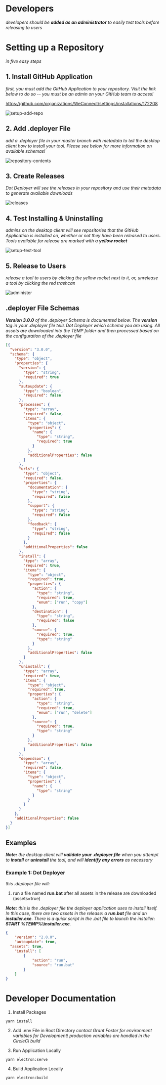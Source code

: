 # Developers
*developers should be **added as an administrator** to easily test tools before releasing to users*

# Setting up a Repository
*in five easy steps*

## 1. Install GitHub Application
*first, you must add the GitHub Application to your repository.  Visit the link below to do so -- you must be an admin on your GitHub team to access!*

https://github.com/organizations/WeConnect/settings/installations/172208

![setup-add-repo](gifs/setup.png)

## 2. Add .deployer File
*add a .deployer file in your master branch with metadata to tell the desktop client how to install your tool.  Please see below for more information on available schemas!*

![repository-contents](gifs/contents.png)

## 3. Create Releases
*Dot Deployer will see the releases in your repository and use their metadata to generate available downloads*

![releases](gifs/releases.png)

## 4. Test Installing & Uninstalling
*admins on the desktop client will see repositories that the GitHub Application is installed on, whether or not they have been released to users.  Tools available for release are marked with a **yellow rocket***

![setup-test-tool](gifs/test.gif)

## 5. Release to Users
*release a tool to users by clicking the yellow rocket next to it, or, unrelease a tool by clicking the red trashcan*

![administer](gifs/release.gif)

## .deployer File Schemas
***Version 3.0.0** of the .deployer Schema is documented below.  The **version** tag in your .deployer file tells Dot Deployer which schema you are using.  All assets are downloaded into the TEMP folder and then processed based on the configuration of the .deployer file*
```json
[{
  "version": "3.0.0",
  "schema": {
    "type": "object",
    "properties": {
      "version": {
        "type": "string",
        "required": true
      },
      "autoupdate": {
        "type": "boolean",
        "required": false
      },
      "processes": {
        "type": "array",
        "required": false,
        "items": {
          "type": "object",
          "properties": {
            "name": {
              "type": "string",
              "required": true
            }
          },
          "additionalProperties": false
        }
      },
      "urls": {
        "type": "object",
        "required": false,
        "properties": {
          "documentation": {
            "type": "string",
            "required": false
          },
          "support": {
            "type": "string",
            "required": false
          },
          "feedback": {
            "type": "string",
            "required": false
          }
        },
        "additionalProperties": false
      },
      "install": {
        "type": "array",
        "required": true,
        "items": {
          "type": "object",
          "required": true,
          "properties": {
            "action": {
              "type": "string",
              "required": true,
              "enum": ["run", "copy"]
            },
            "destination": {
              "type": "string",
              "required": false
            },
            "source": {
              "required": true,
              "type": "string"
            }
          },
          "additionalProperties": false
        }
      },
      "uninstall": {
        "type": "array",
        "required": true,
        "items": {
          "type": "object",
          "required": true,
          "properties": {
            "action": {
              "type": "string",
              "required": true,
              "enum": ["run", "delete"]
            },
            "source": {
              "required": true,
              "type": "string"
            }
          },
          "additionalProperties": false
        }
      },
      "dependson": {
        "type": "array",
        "required": false,
        "items": {
          "type": "object",
          "properties": {
            "name": {
              "type": "string"
            }
          }
        }
      }
    },
    "additionalProperties": false
  }
}]
```
## Examples
***Note:** the desktop client will **validate your .deployer file** when you attempt to **install** or **uninstall** the tool, and will **identify any errors** as necessary*

### Example 1: Dot Deployer
*this .deployer file will:*
1. run a file named **run.bat** after all assets in the release are downloaded (assets=true)

***Note:** this is the .deployer file the deployer application uses to install itself.  In this case, there are two assets in the release: a **run.bat** file and an **installer.exe**.  There is a quick script in the .bat file to launch the installer: **START %TEMP%\installer.exe**.*
```json
{
	"version": "2.0.0",
	"autoupdate": true,
  "assets": true,
	"install": [
		{
			"action": "run",
			"source": "run.bat"
		}
	]
}
```

# Developer Documentation

1. Install Packages

```shell
yarn install
```

2. Add .env File in Root Directory
*contact Grant Foster for environment variables for Development!*
*production variables are handled in the CircleCI build*

3. Run Application Locally

```shell
yarn electron:serve
```

4. Build Application Locally

```shell
yarn electron:build
```
